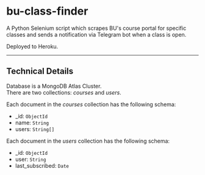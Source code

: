 # bu-class-finder

A Python Selenium script which scrapes BU's course portal for specific classes and sends a notification via Telegram bot when a class is open.

Deployed to Heroku.

---
## Technical Details
Database is a MongoDB Atlas Cluster.  
There are two collections: _courses_ and _users_. 

Each document in the _courses_ collection has the following schema:
* _id: `ObjectId`
* name: `String`
* users: `String[]`

Each document in the _users_ collection has the following schema:
* _id: `ObjectId`
* user: `String`
* last_subscribed: `Date`
